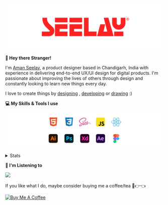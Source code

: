[![banner](./images/seelay.svg)](https://www.seelay.in)

**👋 Hey there Stranger!**

I'm [Aman Seelay](https://www.seelay.in), a product designer based in Chandigarh, India with experience in delivering end-to-end UX/UI design for digital products. I'm passionate about improving the lives of others through design and constantly looking to learn new things every day.

I love to create things by [designing](https://www.seelay.in/#work) , [developing](https://www.seelay.in/#projects) or [drawing](https://art.seelay.in) :)

**💻 My Skills & Tools I use**

[![banner](./images/skills&tools.svg)](https://www.seelay.in/about)

<details>
  <summary>Stats</summary>

---

<!--START_SECTION:waka-->
![Profile Views](http://img.shields.io/badge/Profile%20Views-0-blue)

**🐱 My GitHub Data** 

> 📦 528.8 kB Used in GitHub's Storage 
 > 
> 🏆 627 Contributions in the Year 2023
 > 
> 💼 Opted to Hire
 > 
> 📜 1 Public Repository 
 > 
> 🔑 42 Private Repository 
 > 
**I'm a Night 🦉** 

```text
🌞 Morning                302 commits         ████░░░░░░░░░░░░░░░░░░░░░   17.23 % 
🌆 Daytime                290 commits         ████░░░░░░░░░░░░░░░░░░░░░   16.54 % 
🌃 Evening                518 commits         ███████░░░░░░░░░░░░░░░░░░   29.55 % 
🌙 Night                  643 commits         █████████░░░░░░░░░░░░░░░░   36.68 % 
```
📅 **I'm Most Productive on Sunday** 

```text
Monday                   214 commits         ███░░░░░░░░░░░░░░░░░░░░░░   12.21 % 
Tuesday                  291 commits         ████░░░░░░░░░░░░░░░░░░░░░   16.60 % 
Wednesday                160 commits         ██░░░░░░░░░░░░░░░░░░░░░░░   09.13 % 
Thursday                 282 commits         ████░░░░░░░░░░░░░░░░░░░░░   16.09 % 
Friday                   205 commits         ███░░░░░░░░░░░░░░░░░░░░░░   11.69 % 
Saturday                 271 commits         ████░░░░░░░░░░░░░░░░░░░░░   15.46 % 
Sunday                   330 commits         █████░░░░░░░░░░░░░░░░░░░░   18.82 % 
```


📊 **This Week I Spent My Time On** 

```text
🕑︎ Time Zone: Asia/Kolkata

💬 Programming Languages: 
Other                    3 hrs 29 mins       ██████████████░░░░░░░░░░░   54.97 % 
JSON                     1 hr 16 mins        █████░░░░░░░░░░░░░░░░░░░░   20.10 % 
SCSS                     46 mins             ███░░░░░░░░░░░░░░░░░░░░░░   12.11 % 
JavaScript               29 mins             ██░░░░░░░░░░░░░░░░░░░░░░░   07.79 % 
XML                      9 mins              █░░░░░░░░░░░░░░░░░░░░░░░░   02.59 % 

🔥 Editors: 
Chrome                   3 hrs 25 mins       █████████████░░░░░░░░░░░░   53.75 % 
VS Code                  2 hrs 52 mins       ███████████░░░░░░░░░░░░░░   45.33 % 
Edge                     3 mins              ░░░░░░░░░░░░░░░░░░░░░░░░░   00.92 % 

💻 Operating System: 
Windows                  6 hrs 21 mins       █████████████████████████   100.00 % 
```

**I Mostly Code in JavaScript** 

```text
JavaScript               27 repos            ███████████████░░░░░░░░░░   61.36 % 
TypeScript               13 repos            ███████░░░░░░░░░░░░░░░░░░   29.55 % 
Java                     3 repos             ██░░░░░░░░░░░░░░░░░░░░░░░   06.82 % 
HTML                     1 repo              █░░░░░░░░░░░░░░░░░░░░░░░░   02.27 % 
```




 Last Updated on 30/11/2023 06:39:10 UTC
<!--END_SECTION:waka-->

---

 </details>

**🎵 I'm Listening to**

<object data="https://now-play.vercel.app/api/generate?uid=7a17a86e-d6b7-43b5-8d9c-1d6dae42a779" >

  <img src="https://now-play.vercel.app/api/generate?uid=7a17a86e-d6b7-43b5-8d9c-1d6dae42a779" />

</object>

If you like what I do, maybe consider buying me a coffee/tea 🥺👉👈

<a href="https://www.buymeacoffee.com/seelay" target="_blank"><img src="https://cdn.buymeacoffee.com/buttons/v2/default-red.png" alt="Buy Me A Coffee" width="150" ></a>
